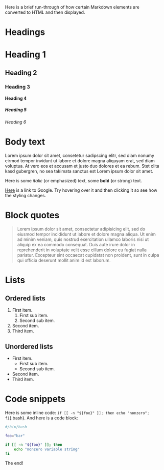 <!-- begin metadata
title: Sample post
date: 2013-03-23 09:15
end metadata -->

Here is a brief run-through of how certain Markdown elements are converted to
HTML and then displayed.

# Headings

# Heading 1

## Heading 2

### Heading 3

#### Heading 4

##### Heading 5

###### Heading 6

# Body text

Lorem ipsum dolor sit amet, consetetur sadipscing elitr, sed diam nonumy eirmod
tempor invidunt ut labore et dolore magna aliquyam erat, sed diam voluptua. At
vero eos et accusam et justo duo dolores et ea rebum. Stet clita kasd gubergren,
no sea takimata sanctus est Lorem ipsum dolor sit amet.

Here is some *italic* (or emphasized) text, some **bold** (or strong) text.

[Here](http://www.google.com/) is a link to Google. Try hovering over it and
then clicking it so see how the styling changes.

# Block quotes

> Lorem ipsum dolor sit amet, consectetur adipisicing elit, sed do eiusmod
> tempor incididunt ut labore et dolore magna aliqua. Ut enim ad minim veniam,
> quis nostrud exercitation ullamco laboris nisi ut aliquip ex ea commodo
> consequat. Duis aute irure dolor in reprehenderit in voluptate velit esse
> cillum dolore eu fugiat nulla pariatur. Excepteur sint occaecat cupidatat non
> proident, sunt in culpa qui officia deserunt mollit anim id est laborum.

# Lists

## Ordered lists

1. First item.
     1. First sub item.
     2. Second sub item.
2. Second item.
3. Third item.

## Unordered lists

- First item.
    - First sub item.
    - Second sub item.
- Second item.
- Third item.

# Code snippets

Here is some inline code: `if [[ -n "${foo}" ]]; then echo "nonzero";
fi`{.bash}. And here is a code block:

```bash
#/bin/bash

foo="bar"

if [[ -n "${foo}" ]]; then
    echo "nonzero variable string"
fi
```

The end!
